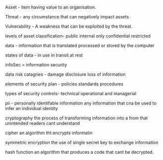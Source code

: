 Asset - item having value to an organisation.

Threat - any circumstance that can negatively impact assets

Vulnerability - A weakness that can be exploited by the threat.

levels of asset classification-
public
internal only
confidential
restricted

data - information that is translated processed or stored by the computer

states of data - 
in use 
in transit
at rest

infoSec = information security

data risk catagries -
damage
disclosure
loss of information


elements of security plan -
policies 
standards
procedures

types of security controls-
technical
operational and 
managerial

pii - personally identifable information
any information that cna be used to infer an individual identity

cryptography
the process of transforming information into a from that unintended readers cant understand

cipher 
an algorithm tht encrypts informatin

symmetric encryption
the use of single secret key to exchange information

hash function 
an algorithm that produces a code that cant be decrypted.

